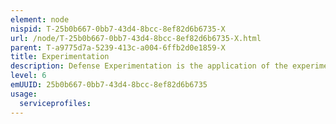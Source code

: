 ```yaml
---
element: node
nispid: T-25b0b667-0bb7-43d4-8bcc-8ef82d6b6735-X
url: /node/T-25b0b667-0bb7-43d4-8bcc-8ef82d6b6735-X.html
parent: T-a9775d7a-5239-413c-a004-6ffb2d0e1859-X
title: Experimentation
description: Defense Experimentation is the application of the experimental method to the solution of complex defense capability development problems, potentially across the full spectrum of conflict types. Experimentation offers a unique means to support the development and transformation of military forces by advancing the knowledge of complex networked systems and capabilities and their potential for developing them further for future fielding.
level: 6
emUUID: 25b0b667-0bb7-43d4-8bcc-8ef82d6b6735
usage:
  serviceprofiles:
---
```

